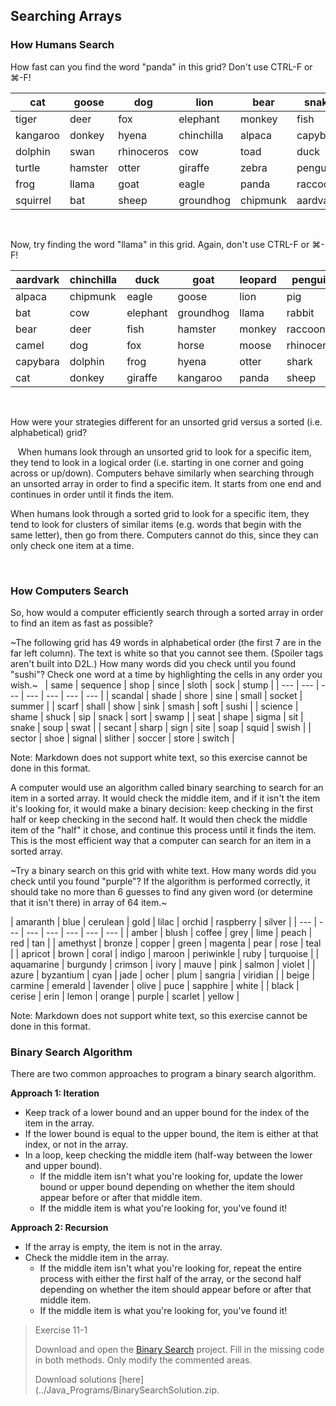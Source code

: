 ## Searching Arrays

### How Humans Search

How fast can you find the word "panda" in this grid? Don't use CTRL-F or ⌘-F!

| cat | goose | dog | lion | bear | snake | rabbit |
| --- | --- | --- | --- | --- | --- | --- |
| tiger | deer | fox | elephant | monkey | fish | pig |
| kangaroo | donkey | hyena | chinchilla | alpaca | capybara | horse |
| dolphin | swan | rhinoceros | cow | toad | duck | moose |
| turtle | hamster | otter | giraffe | zebra | penguin | leopard |
| frog | llama | goat | eagle | panda | raccoon | shark |
| squirrel | bat | sheep | groundhog | chipmunk | aardvark | camel |
 

Now, try finding the word "llama" in this grid. Again, don't use CTRL-F or ⌘-F!

| aardvark | chinchilla | duck | goat | leopard | penguin | snake |
| --- | --- | --- | --- | --- | --- | --- |
| alpaca | chipmunk | eagle | goose | lion | pig | squirrel |
| bat | cow | elephant | groundhog | llama | rabbit | swan |
| bear | deer | fish | hamster | monkey | raccoon | tiger |
| camel | dog | fox | horse | moose | rhinoceros | toad |
| capybara  | dolphin | frog | hyena | otter | shark | turtle |
| cat | donkey | giraffe | kangaroo | panda | sheep | zebra |
  

How were your strategies different for an unsorted grid versus a sorted (i.e. alphabetical) grid?

  
When humans look through an unsorted grid to look for a specific item, they tend to look in a logical order (i.e. starting in one corner and going across or up/down). Computers behave similarly when searching through an unsorted array in order to find a specific item. It starts from one end and continues in order until it finds the item.

When humans look through a sorted grid to look for a specific item, they tend to look for clusters of similar items (e.g. words that begin with the same letter), then go from there. Computers cannot do this, since they can only check one item at a time.

 
### How Computers Search

So, how would a computer efficiently search through a sorted array in order to find an item as fast as possible?

~The following grid has 49 words in alphabetical order (the first 7 are in the far left column). The text is white so that you cannot see them. (Spoiler tags aren't built into D2L.) How many words did you check until you found "sushi"? Check one word at a time by highlighting the cells in any order you wish.~
 
| same | sequence | shop | since | sloth | sock | stump |
| --- | --- | --- | --- | --- | --- | --- |
| scandal | shade | shore | sine | small | socket | summer |
| scarf | shall | show | sink | smash | soft | sushi |
| science | shame | shuck | sip | snack | sort | swamp |
| seat | shape | sigma | sit | snake | soup | swat |
| secant | sharp | sign | site | soap | squid | swish |
| sector | shoe | signal | slither | soccer | store | switch |

Note: Markdown does not support white text, so this exercise cannot be done in this format.

A computer would use an algorithm called binary searching to search for an item in a sorted array. It would check the middle item, and if it isn't the item it's looking for, it would make a binary decision: keep checking in the first half or keep checking in the second half. It would then check the middle item of the "half" it chose, and continue this process until it finds the item. This is the most efficient way that a computer can search for an item in a sorted array.

~Try a binary search on this grid with white text. How many words did you check until you found "purple"? If the algorithm is performed correctly, it should take no more than 6 guesses to find any given word (or determine that it isn't there) in array of 64 item.~

| amaranth | blue | cerulean | gold | lilac | orchid | raspberry | silver |
| --- | --- | --- | --- | --- | --- | --- |
| amber | blush | coffee | grey | lime | peach | red | tan |
| amethyst | bronze | copper | green | magenta | pear | rose | teal |
| apricot | brown | coral | indigo | maroon | periwinkle | ruby | turquoise |
| aquamarine | burgundy | crimson | ivory | mauve | pink | salmon | violet |
| azure | byzantium | cyan | jade | ocher | plum | sangria | viridian |
| beige | carmine | emerald | lavender | olive | puce | sapphire | white |
| black | cerise | erin | lemon | orange | purple | scarlet | yellow |

Note: Markdown does not support white text, so this exercise cannot be done in this format.
 
 

### Binary Search Algorithm

There are two common approaches to program a binary search algorithm.

**Approach 1: Iteration**
* Keep track of a lower bound and an upper bound for the index of the item in the array.
* If the lower bound is equal to the upper bound, the item is either at that index, or not in the array.
* In a loop, keep checking the middle item (half-way between the lower and upper bound).
  * If the middle item isn't what you're looking for, update the lower bound or upper bound depending on whether the item should appear before or after that middle item.
  * If the middle item is what you're looking for, you've found it!
 

**Approach 2: Recursion**

* If the array is empty, the item is not in the array.
* Check the middle item in the array. 
  * If the middle item isn't what you're looking for, repeat the entire process with either the first half of the array, or the second half depending on whether the item should appear before or after that middle item.
  * If the middle item is what you're looking for, you've found it!


> Exercise 11-1
> 
> Download and open the [Binary Search](../Java_Programs/BinarySearch.zip) project. Fill in the missing code in both methods. Only modify the commented areas.
> 
> Download solutions [here](../Java_Programs/BinarySearchSolution.zip.
